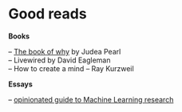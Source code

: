 # Good reads

**Books**

– [The book of why](https://www.goodreads.com/book/show/36204378-the-book-of-why?from_search=true&from_srp=true&qid=PjvAYUKMRB&rank=1) by Judea Pearl  
– Livewired by David Eagleman  
– How to create a mind – Ray Kurzweil

**Essays**

– [opinionated guide to Machine Learning research](http://joschu.net/blog/opinionated-guide-ml-research.html)

